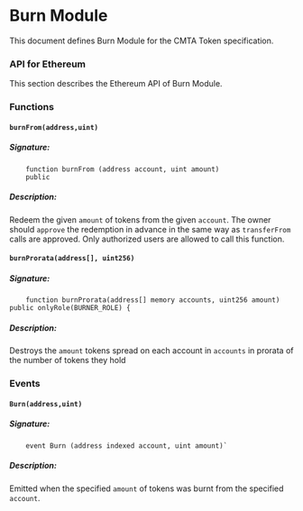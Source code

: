 # Burn Module

This document defines Burn Module for the CMTA Token specification.


### API for Ethereum

This section describes the Ethereum API of Burn Module.

### Functions

#### `burnFrom(address,uint)`

##### Signature:

```solidity
    function burnFrom (address account, uint amount)
    public
```

##### Description:

Redeem the given `amount` of tokens from the given `account`.
The owner should `approve` the redemption in advance in the same way as `transferFrom` calls are approved.
Only authorized users are allowed to call this function.

#### `burnProrata(address[], uint256)`

##### Signature:

```solidity
    function burnProrata(address[] memory accounts, uint256 amount) public onlyRole(BURNER_ROLE) {
```

##### Description:

Destroys the `amount` tokens spread on each account in `accounts` in
prorata of the number of tokens they hold 

### Events

#### `Burn(address,uint)`

##### Signature:

```solidity
    event Burn (address indexed account, uint amount)`
```

##### Description:

Emitted when the specified `amount` of tokens was burnt from the specified `account`.
